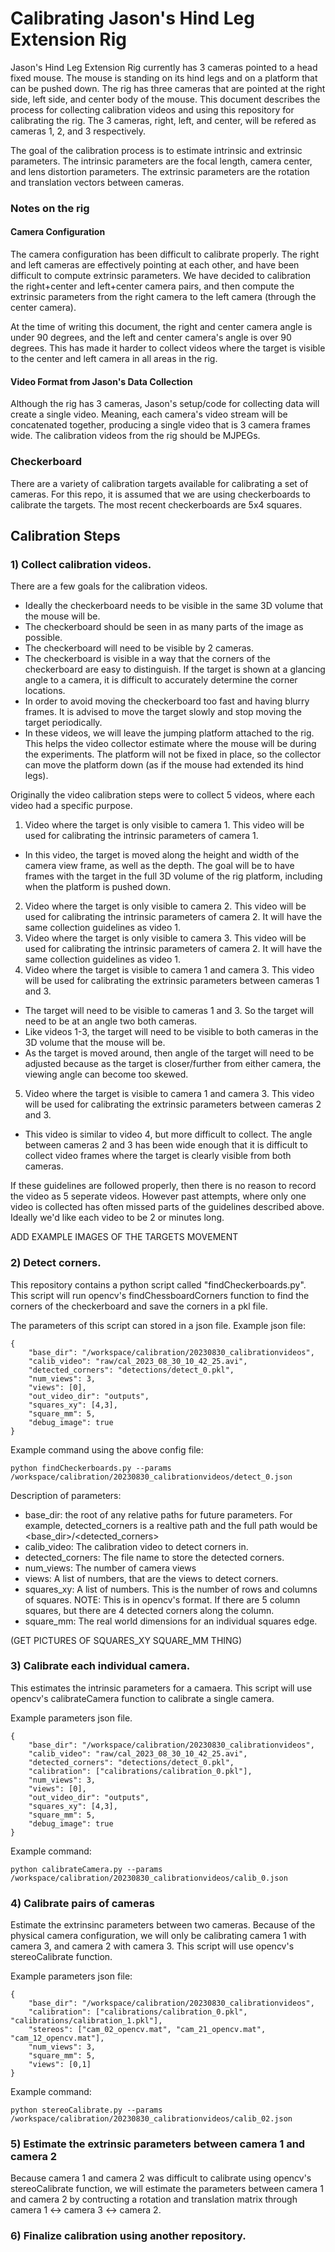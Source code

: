 # Calibrating Jason's Hind Leg Extension Rig

Jason's Hind Leg Extension Rig currently has 3 cameras pointed to a head fixed mouse. The mouse is standing on its hind legs and on a platform that can be pushed down. The rig has three cameras that are pointed at the right side, left side, and center body of the mouse. This document describes the process for collecting calibration videos and using this repository for calibrating the rig. The 3 cameras, right, left, and center, will be refered as cameras 1, 2, and 3 respectively.

The goal of the calibration process is to estimate intrinsic and extrinsic parameters. The intrinsic parameters are the focal length, camera center, and lens distortion parameters. The extrinsic parameters are the rotation and translation vectors between cameras.

### Notes on the rig
#### Camera Configuration
The camera configuration has been difficult to calibrate properly. The right and left cameras are effectively pointing at each other, and have been difficult to compute extrinsic parameters. We have decided to calibration the right+center and left+center camera pairs, and then compute the extrinsic parameters from the right camera to the left camera (through the center camera).

At the time of writing this document, the right and center camera angle is under 90 degrees, and the left and center camera's angle is over 90 degrees. This has made it harder to collect videos where the target is visible to the center and left camera in all areas in the rig.

#### Video Format from Jason's Data Collection
Although the rig has 3 cameras, Jason's setup/code for collecting data will create a single video. Meaning, each camera's video stream will be concatenated together, producing a single video that is 3 camera frames wide. The calibration videos from the rig should be MJPEGs.

### Checkerboard
There are a variety of calibration targets available for calibrating a set of cameras. For this repo, it is assumed that we are using checkerboards to calibrate the targets. The most recent checkerboards are 5x4 squares.

## Calibration Steps
### 1) Collect calibration videos.
There are a few goals for the calibration videos.
* Ideally the checkerboard needs to be visible in the same 3D volume that the mouse will be.
* The checkerboard should be seen in as many parts of the image as possible.
* The checkerboard will need to be visible by 2 cameras.
* The checkerboard is visible in a way that the corners of the checkerboard are easy to distinguish. If the target is shown at a glancing angle to a camera, it is difficult to accurately determine the corner locations.
* In order to avoid moving the checkerboard too fast and having blurry frames. It is advised to move the target slowly and stop moving the target periodically.
* In these videos, we will leave the jumping platform attached to the rig. This helps the video collector estimate where the mouse will be during the experiments. The platform will not be fixed in place, so the collector can move the platform down (as if the mouse had extended its hind legs).

Originally the video calibration steps were to collect 5 videos, where each video had a specific purpose.
1) Video where the target is only visible to camera 1. This video will be used for calibrating the intrinsic parameters of camera 1.
* In this video, the target is moved along the height and width of the camera view frame, as well as the depth. The goal will be to have frames with the target in the full 3D volume of the rig platform, including when the platform is pushed down.
2) Video where the target is only visible to camera 2. This video will be used for calibrating the intrinsic parameters of camera 2. It will have the same collection guidelines as video 1.
3) Video where the target is only visible to camera 3. This video will be used for calibrating the intrinsic parameters of camera 2. It will have the same collection guidelines as video 1.
4) Video where the target is visible to camera 1 and camera 3. This video will be used for calibrating the extrinsic parameters between cameras 1 and 3.
* The target will need to be visible to cameras 1 and 3. So the target will need to be at an angle two both cameras.
* Like videos 1-3, the target will need to be visible to both cameras in the 3D volume that the mouse will be.
* As the target is moved around, then angle of the target will need to be adjusted because as the target is closer/further from either camera, the viewing angle can become too skewed.
5) Video where the target is visible to camera 1 and camera 3. This video will be used for calibrating the extrinsic parameters between cameras 2 and 3.
* This video is similar to video 4, but more difficult to collect. The angle between cameras 2 and 3 has been wide enough that it is difficult to collect video frames where the target is clearly visible from both cameras.

If these guidelines are followed properly, then there is no reason to record the video as 5 seperate videos. However past attempts, where only one video is collected has often missed parts of the guidelines described above. Ideally we'd like each video to be 2 or minutes long.

ADD EXAMPLE IMAGES OF THE TARGETS MOVEMENT

### 2) Detect corners.
This repository contains a python script called "findCheckerboards.py". This script will run opencv's findChessboardCorners function to find the corners of the checkerboard and save the corners in a pkl file. 

The parameters of this script can stored in a json file. Example json file:
```
{
    "base_dir": "/workspace/calibration/20230830_calibrationvideos",
    "calib_video": "raw/cal_2023_08_30_10_42_25.avi",
    "detected_corners": "detections/detect_0.pkl",
    "num_views": 3,
    "views": [0],
    "out_video_dir": "outputs",
    "squares_xy": [4,3],
    "square_mm": 5,
    "debug_image": true
}
```
Example command using the above config file:
```
python findCheckerboards.py --params /workspace/calibration/20230830_calibrationvideos/detect_0.json
```

Description of parameters:
* base_dir: the root of any relative paths for future parameters. For example, detected_corners is a realtive path and the full path would be <base_dir>/<detected_corners>
* calib_video: The calibration video to detect corners in.
* detected_corners: The file name to store the detected corners.
* num_views: The number of camera views
* views: A list of numbers, that are the views to detect corners.
* squares_xy: A list of numbers. This is the number of rows and columns of squares. NOTE: This is in opencv's format. If there are 5 column squares, but there are 4 detected corners along the column.
* square_mm: The real world dimensions for an individual squares edge.

(GET PICTURES OF SQUARES_XY SQUARE_MM THING)

### 3) Calibrate each individual camera.
This estimates the intrinsic parameters for a camaera. This script will use opencv's calibrateCamera function to calibrate a single camera.

Example parameters json file.
```
{
    "base_dir": "/workspace/calibration/20230830_calibrationvideos",
    "calib_video": "raw/cal_2023_08_30_10_42_25.avi",
    "detected_corners": "detections/detect_0.pkl",
    "calibration": ["calibrations/calibration_0.pkl"],
    "num_views": 3,
    "views": [0],
    "out_video_dir": "outputs",
    "squares_xy": [4,3],
    "square_mm": 5,
    "debug_image": true
}
```
Example command:
```
python calibrateCamera.py --params /workspace/calibration/20230830_calibrationvideos/calib_0.json
```

### 4) Calibrate pairs of cameras
Estimate the extrinsinc parameters between two cameras. Because of the physical camera configuration, we will only be calibrating camera 1 with camera 3, and camera 2 with camera 3. This script will use opencv's stereoCalibrate function.

Example parameters json file:
```
{
    "base_dir": "/workspace/calibration/20230830_calibrationvideos",
    "calibration": ["calibrations/calibration_0.pkl", "calibrations/calibration_1.pkl"],
    "stereos": ["cam_02_opencv.mat", "cam_21_opencv.mat", "cam_12_opencv.mat"],
    "num_views": 3,
    "square_mm": 5,
    "views": [0,1]
}
```
Example command:
```
python stereoCalibrate.py --params /workspace/calibration/20230830_calibrationvideos/calib_02.json
```

### 5) Estimate the extrinsic parameters between camera 1 and camera 2
Because camera 1 and camera 2 was difficult to calibrate using opencv's stereoCalibrate function, we will estimate the parameters between camera 1 and camera 2 by contructing a rotation and translation matrix through camera 1 <-> camera 3 <-> camera 2.


### 6) Finalize calibration using another repository.
